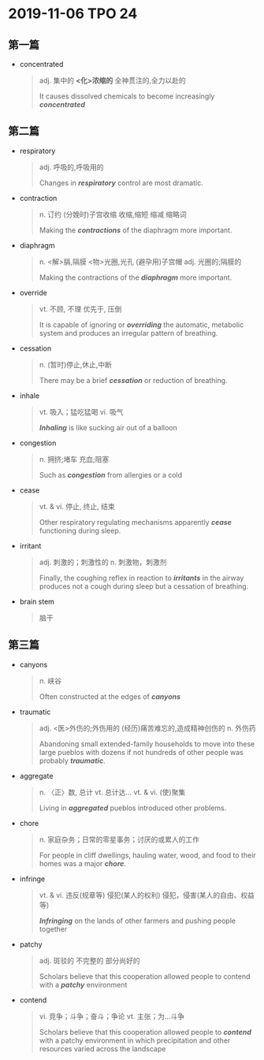 # 2019-11-06 TPO 24

## 第一篇

* concentrated

  > adj. 集中的
  > **<化>浓缩的**
  > 全神贯注的,全力以赴的
  >
  > It causes dissolved chemicals to become increasingly ***concentrated***

## 第二篇

* respiratory 

  > adj. 呼吸的,呼吸用的
  >
  > Changes in ***respiratory*** control are most dramatic. 

* contraction

  > n. 订约
  > (分娩时)子宫收缩
  > 收缩,缩短
  > 缩减
  > 缩略词
  >
  > Making the ***contractions*** of the diaphragm more important.

* diaphragm

  > n. <解>膈,隔膜
  > <物>光圈,光孔
  > (避孕用)子宫帽
  > adj. 光圈的;隔膜的
  >
  > Making the contractions of the ***diaphragm*** more important.

* override

  > vt. 不顾, 不理
  > 优先于, 压倒
  >
  > It is capable of ignoring or ***overriding*** the automatic, metabolic system and produces an irregular pattern of breathing.

* cessation 

  > n. (暂时)停止,休止,中断
  >
  > There may be a brief ***cessation*** or reduction of breathing.

* inhale

  > vt. 吸入；猛吃猛喝
  > vi. 吸气
  >
  > ***Inhaling*** is like sucking air out of a balloon

* congestion 

  > n. 拥挤;堵车
  > 充血;阻塞
  >
  > Such as ***congestion*** from allergies or a cold

* cease 

  > vt. & vi. 停止, 终止, 结束
  >
  > Other respiratory regulating mechanisms apparently ***cease*** functioning during sleep.

* irritant

  > adj. 刺激的；刺激性的
  > n. 刺激物，刺激剂
  >
  > Finally, the coughing reflex in reaction to ***irritants*** in the airway produces not a cough during sleep but a cessation of breathing.

* brain stem

  > 脑干

## 第三篇

* canyons

  > n. 峡谷
  >
  > Often constructed at the edges of ***canyons***

* traumatic

  > adj. <医>外伤的;外伤用的
  > (经历)痛苦难忘的,造成精神创伤的
  > n. 外伤药
  >
  > Abandoning small extended-family households to move into these large pueblos with dozens if not hundreds of other people was probably ***traumatic***. 

* aggregate

  > n. 〈正〉数, 总计
  > vt. 总计达…
  > vt. & vi. (使)聚集
  >
  > Living in ***aggregated*** pueblos introduced other problems. 

* chore

  > n. 家庭杂务；日常的零星事务；讨厌的或累人的工作
  >
  > For people in cliff dwellings, hauling water, wood, and food to their homes was a major ***chore***. 

* infringe

  > vt. & vi. 违反(规章等)
  > 侵犯(某人的权利)
  > 侵犯，侵害(某人的自由、权益等)
  >
  > ***Infringing*** on the lands of other farmers and pushing people together

* patchy

  > adj. 斑驳的
  > 不完整的
  > 部分尚好的
  >
  > Scholars believe that this cooperation allowed people to contend with a ***patchy*** environment 

* contend 

  > vi. 竞争；斗争；奋斗；争论
  > vt. 主张；为...斗争
  >
  > Scholars believe that this cooperation allowed people to ***contend*** with a patchy environment in which precipitation and other resources varied across the landscape

  



  